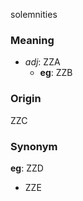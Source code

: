solemnities
### Meaning
+ _adj_: ZZA
    + __eg__: ZZB

### Origin

ZZC

### Synonym

__eg__: ZZD

+ ZZE


